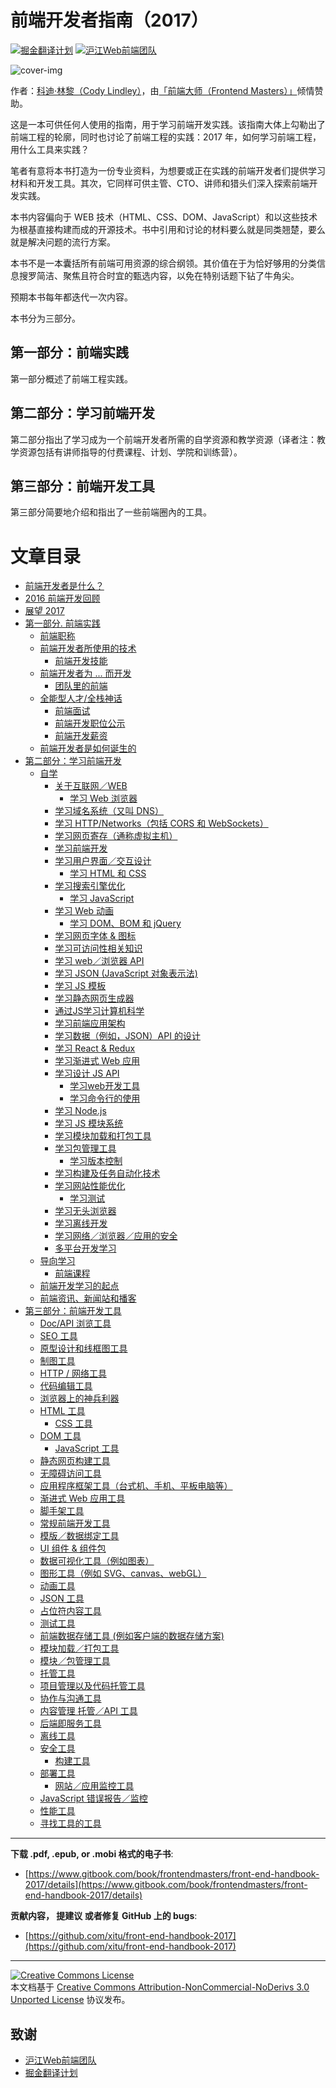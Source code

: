# 前端开发者指南（2017）

[![掘金翻译计划](https://rawgit.com/aleen42/badges/master/src/juejin_translation.svg)](https://github.com/xitu/gold-miner/)
[![沪江Web前端团队](https://cdn.rawgit.com/Hujiang-FE/icons/fff32467/logo.svg)](https://github.com/hujiang-fe)

![cover-img](http://frontendmasters.com/books/front-end-handbook/2017/cover.jpg)

作者：[科迪·林黎（Cody Lindley）](http://codylindley.com/)，由[「前端大师（Frontend Masters）」](https://frontendmasters.com/)倾情赞助。

这是一本可供任何人使用的指南，用于学习前端开发实践。该指南大体上勾勒出了前端工程的轮廓，同时也讨论了前端工程的实践：2017 年，如何学习前端工程，用什么工具来实践？

笔者有意将本书打造为一份专业资料，为想要或正在实践的前端开发者们提供学习材料和开发工具。其次，它同样可供主管、CTO、讲师和猎头们深入探索前端开发实践。

本书内容偏向于 WEB 技术（HTML、CSS、DOM、JavaScript）和以这些技术为根基直接构建而成的开源技术。书中引用和讨论的材料要么就是同类翘楚，要么就是解决问题的流行方案。

本书不是一本囊括所有前端可用资源的综合纲领。其价值在于为恰好够用的分类信息搜罗简洁、聚焦且符合时宜的甄选内容，以免在特别话题下钻了牛角尖。

预期本书每年都迭代一次内容。

本书分为三部分。

## 第一部分：前端实践

第一部分概述了前端工程实践。

## 第二部分：学习前端开发

第二部分指出了学习成为一个前端开发者所需的自学资源和教学资源（译者注：教学资源包括有讲师指导的付费课程、计划、学院和训练营）。

## 第三部分：前端开发工具

第三部分简要地介绍和指出了一些前端圈內的工具。

# 文章目录

* [前端开发者是什么？](what-is-a-FD.md)
* [2016 前端开发回顾](recap.md)
* [展望 2017](2017.md)
* [第一部分. 前端实践](practice.md)
	* [前端职称](practice/types-of-front-end-dev.md)
  * [前端开发者所使用的技术](practice/tech-employed-by-fd.md)
	* [前端开发技能](practice/skills.md)
  * [前端开发者为 ... 而开发](practice/fd-dev-for.md)
	* [团队里的前端](practice/team.md)
	<!--- * [Front-End Terms](template.md) -->
  * [全能型人才/全栈神话](practice/myth.md)
	* [前端面试](practice/interview-q.md)
	* [前端开发职位公示](practice/jobboards.md)
	* [前端开发薪资](practice/salaries.md)
  * [前端开发者是如何诞生的](practice/making-fd.md)
* [第二部分：学习前端开发](learning.md)
  * [自学](learning/self-direct-learning.md)
    * [关于互联网／WEB](learning/internet.md)
	  * [学习 Web 浏览器](learning/browsers.md)
    * [学习域名系统（又叫 DNS）](learning/dns.md)
    * [学习 HTTP/Networks（包括 CORS 和 WebSockets）](learning/http-networks.md)
    * [学习网页寄存（通称虚拟主机）](learning/hosting.md)
    * [学习前端开发](learning/front-end.md)
    * [学习用户界面／交互设计](learning/ui-design-patterns.md)
	  * [学习 HTML 和 CSS](learning/html-css.md)
    * [学习搜索引擎优化](learning/seo.md)
	  * [学习 JavaScript](learning/javascript.md)
    * [学习 Web 动画](learning/animation.md)
	  * [学习 DOM、BOM 和 jQuery](learning/dom.md)
    * [学习网页字体 & 图标](learning/fonts.md)
    * [学习可访问性相关知识](learning/accessibility.md)
    * [学习 web／浏览器 API](learning/web-api.md)
    * [学习 JSON (JavaScript 对象表示法)](learning/json.md)
    * [学习 JS 模板](learning/templates.md)
    * [学习静态网页生成器](learning/static.md)
    * [通过JS学习计算机科学](learning/cs.md)
    * [学习前端应用架构](learning/front-end-apps.md)
    * [学习数据（例如，JSON）API 的设计](learning/data-api.md)
    * [学习 React & Redux](learning/react-redux.md)
    * [学习渐进式 Web 应用](learning/pwa.md)
    * [学习设计 JS API](learning/js-api.md)
	  * [学习web开发工具](learning/browser-dev-tools.md)
	  * [学习命令行的使用](learning/cli.md)
    * [学习 Node.js](learning/node.md)
    * [学习 JS 模块系统](learning/module.md)
    * [学习模块加载和打包工具](learning/module-bundlers-loaders.md)
    * [学习包管理工具](learning/package-manager.md)
	  * [学习版本控制](learning/version-control.md)
    * [学习构建及任务自动化技术](learning/build.md)
    * [学习网站性能优化](learning/perf.md)
	  * [学习测试](learning/test.md)
    * [学习无头浏览器](learning/headless-browsers.md)
    * [学习离线开发](learning/offline.md)
    * [学习网络／浏览器／应用的安全](learning/security.md)
    * [多平台开发学习](learning/multi-device-dev.md)
  * [导向学习](learning/direct-learning.md)
  	* [前端课程](learning/courses.md)
  * [前端开发学习的起点](learning/learn-from.md)
  * [前端资讯、新闻站和播客](learning/news-podcasts.md)
* [第三部分：前端开发工具](tools.md)
  * [Doc/API 浏览工具](tools/browsedocs.md)
  * [SEO 工具](tools/seo.md)
  * [原型设计和线框图工具](tools/proto.md)
  * [制图工具](tools/diagram.md)
  * [HTTP / 网络工具](tools/http.md)
  * [代码编辑工具](tools/code-editor.md)
  * [浏览器上的神兵利器](tools/browser.md)
  * [HTML 工具](tools/html.md)
	* [CSS 工具](tools/css.md)
  * [DOM 工具](tools/dom.md)
	* [JavaScript 工具](tools/js.md)
  * [静态网页构建工具](tools/static.md)
  * [无障碍访问工具](tools/accessibility.md)
  * [应用程序框架工具（台式机、手机、平板电脑等）](tools/apps.md)
  * [渐进式 Web 应用工具](tools/pwa.md)
  * [脚手架工具](tools/scaffolding.md)
  * [常规前端开发工具](tools/dev-tools.md)
  * [模版／数据绑定工具](tools/templates.md)
  * [UI 组件 & 组件包](tools/ui.md)
  * [数据可视化工具（例如图表）](tools/charting.md)
  * [图形工具（例如 SVG、canvas、webGL）](tools/graphics.md)
  * [动画工具](tools/animation.md)
  * [JSON 工具](tools/json.md)
  * [占位符内容工具](tools/placeholder.md)
  * [测试工具](tools/testing.md)
  * [前端数据存储工具 (例如客户端的数据存储方案)](tools/db.md)
  * [模块加载／打包工具](tools/loaders.md)
  * [模块／包管理工具](tools/repo.md)
  * [托管工具](tools/hosting.md)
  * [项目管理以及代码托管工具](tools/project-hosting.md)
  * [协作与沟通工具](tools/comm.md)
  * [内容管理 托管／API 工具](tools/cms.md)
  * [后端即服务工具](tools/baas.md)
  * [离线工具](tools/offline.md)
  * [安全工具](tools/security.md)
	* [构建工具](tools/task.md)
  * [部署工具](tools/deploy.md)
	* [网站／应用监控工具](tools/uptime.md)
  * [JavaScript 错误报告／监控](tools/error.md)
  * [性能工具](tools/perf.md)
  * [寻找工具的工具](tools/find-tools.md)

***

**下载 .pdf, .epub, or .mobi 格式的电子书**:

* [https://www.gitbook.com/book/frontendmasters/front-end-handbook-2017/details](https://www.gitbook.com/book/frontendmasters/front-end-handbook-2017/details)

**贡献内容， 提建议 或者修复 GitHub 上的 bugs**:

* [https://github.com/xitu/front-end-handbook-2017](https://github.com/xitu/front-end-handbook-2017)

***

<a rel="license" href="http://creativecommons.org/licenses/by-nc-nd/3.0/"><img alt="Creative Commons License" style="border-width:0" src="https://i.creativecommons.org/l/by-nc-nd/3.0/88x31.png" /></a><br />本文档基于 <a rel="license" href="http://creativecommons.org/licenses/by-nc-nd/3.0/">Creative Commons Attribution-NonCommercial-NoDerivs 3.0 Unported License</a> 协议发布。

## 致谢

- [沪江Web前端团队](https://github.com/hujiang-fe)
- [掘金翻译计划](https://github.com/xitu/gold-miner/)
